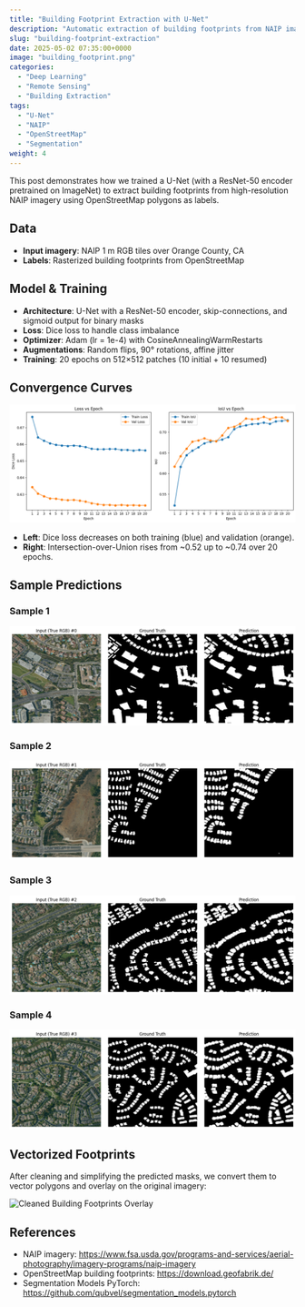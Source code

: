 ```yaml
---
title: "Building Footprint Extraction with U-Net"
description: "Automatic extraction of building footprints from NAIP imagery using a ResNet-50 U-Net and OpenStreetMap labels"
slug: "building-footprint-extraction"
date: 2025-05-02 07:35:00+0000
image: "building_footprint.png"
categories:
  - "Deep Learning"
  - "Remote Sensing"
  - "Building Extraction"
tags:
  - "U-Net"
  - "NAIP"
  - "OpenStreetMap"
  - "Segmentation"
weight: 4
---
```


This post demonstrates how we trained a U-Net (with a ResNet-50 encoder pretrained on ImageNet) to extract building footprints from high-resolution NAIP imagery using OpenStreetMap polygons as labels.

## Data

- **Input imagery**: NAIP 1 m RGB tiles over Orange County, CA  
- **Labels**: Rasterized building footprints from OpenStreetMap  

## Model & Training

- **Architecture**: U-Net with a ResNet-50 encoder, skip-connections, and sigmoid output for binary masks  
- **Loss**: Dice loss to handle class imbalance  
- **Optimizer**: Adam (lr = 1e-4) with CosineAnnealingWarmRestarts  
- **Augmentations**: Random flips, 90° rotations, affine jitter  
- **Training**: 20 epochs on 512×512 patches (10 initial + 10 resumed)  

## Convergence Curves

![Loss vs Epoch / IoU vs Epoch](loss_plot.png)

- **Left**: Dice loss decreases on both training (blue) and validation (orange).  
- **Right**: Intersection-over-Union rises from ~0.52 up to ~0.74 over 20 epochs.

## Sample Predictions

### Sample 1
![Sample 1](ep20_1.png)

### Sample 2
![Sample 2](ep20_2.png)

### Sample 3
![Sample 3](ep20_3.png)

### Sample 4
![Sample 4](ep20_4.png)

## Vectorized Footprints

After cleaning and simplifying the predicted masks, we convert them to vector polygons and overlay on the original imagery:

![Cleaned Building Footprints Overlay](building_footprint.png)

## References

- NAIP imagery: https://www.fsa.usda.gov/programs-and-services/aerial-photography/imagery-programs/naip-imagery  
- OpenStreetMap building footprints: https://download.geofabrik.de/  
- Segmentation Models PyTorch: https://github.com/qubvel/segmentation_models.pytorch  